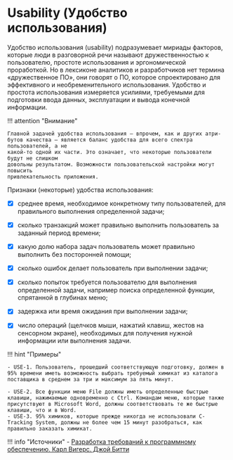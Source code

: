# Usability (Удобство использования)

Удобство использования (usability) подразумевает мириады факторов, которые люди в разговорной речи называют дружественностью к пользователю,
простоте использования и эргономической проработкой. Но в лексиконе аналитиков и разработчиков нет термина «дружественное ПО», они говорят о ПО, которое спроектировано для эффективного и необременительного использования. Удобство и простота использования измеряется усилиями, требуемыми для подготовки ввода данных, эксплуатации и вывода конечной
информации.


!!! attention "Внимание"

    Главной задачей удобства использования — впрочем, как и других атри-
    бутов качества — является баланс удобства для всего спектра пользователей, а не
    какой-то одной их части. Это означает, что некоторые пользователи будут не слишком
    довольны результатом. Возможности пользовательской настройки могут повысить
    привлекательность приложения.

Признаки (некоторые) удобства использования:

- [x] среднее время, необходимое конкретному типу пользователей, для правильного выполнения определенной задачи;
- [x] сколько транзакций может правильно выполнить пользователь за заданный период времени;
- [x] какую долю набора задач пользователь может правильно выполнить без посторонней помощи;
- [x] сколько ошибок делает пользователь при выполнении задачи;
- [x] сколько попыток требуется пользователю для выполнения определенной задачи, например поиска определенной функции, спрятанной в глубинах меню;
- [x] задержка или время ожидания при выполнении задачи;
- [x] число операций (щелчков мыши, нажатий клавиш, жестов на сенсорном экране), необходимых для получения нужной информации или выполнения задачи.


!!! hint "Примеры" 

    - USE-1. Пользователь, прошедший соответствующую подготовку, должен в
    95% времени иметь возможность выбрать требуемый химикат из каталога
    поставщика в среднем за три и максимум за пять минут.
    
    - USE-2. Все функции меню File должны иметь определенные быстрые клавиши, нажимаемые одновременно с Ctrl. Командам меню, которые также присутствуют в Microsoft Word, должны соответствовать те же быстрые клавиши, что и в Word.
    - USE-3. 95% химиков, которые прежде никогда не использовали С-Tracking System, должны не более чем 15 минут разобраться, как правильно заказать химикат.

!!! info "Источники"
    - [Разработка требований к программному обеспечению. Карл Вигерс. Джой Битти](https://www.yakaboo.ua/ua/razrabotka-trebovanij-k-programmnomu-obespecheniju-3-e-izd-dopolnennoe.html)